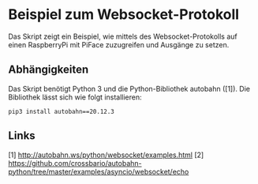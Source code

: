 # Beispiel zum Websocket-Protokoll

Das Skript zeigt ein Beispiel, wie mittels des Websocket-Protokolls auf einen
RaspberryPi mit PiFace zuzugreifen und Ausgänge zu setzen.


## Abhängigkeiten

Das Skript benötigt Python 3 und die Python-Bibliothek autobahn ([1]). Die
Bibliothek lässt sich wie folgt installieren:

    pip3 install autobahn==20.12.3


## Links 

[1] http://autobahn.ws/python/websocket/examples.html
[2] https://github.com/crossbario/autobahn-python/tree/master/examples/asyncio/websocket/echo
